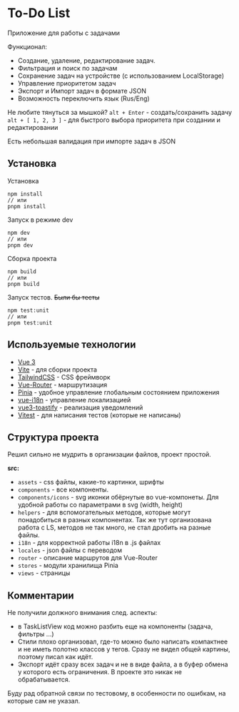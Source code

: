 # To-Do List
Приложение  для работы с задачами

Функционал:
- Создание, удаление, редактирование задач.
- Фильтрация и поиск по задачам
- Сохранение задач на устройстве (с использованием LocalStorage)
- Управление приоритетом задач
- Экспорт и Импорт задач в формате JSON
- Возможность переключить язык (Rus/Eng)

Не любите тянуться за мышкой?
`alt + Enter` - создать/сохранить задачу
`alt + [ 1, 2, 3 ]` - для быстрого выбора приоритета при создании и редактировании

Есть небольшая валидация при импорте задач в JSON

## Установка
Установка

    npm install
    // или
    pnpm install
Запуск в режиме dev

    npm dev
    // или
    pnpm dev

Сборка проекта

    npm build
    // или
    pnpm build
Запуск тестов.
~~Были бы тесты~~

    npm test:unit
    // или
    pnpm test:unit




## Используемые технологии

- [Vue 3](vuejs.org)
-  [Vite](https://vite.dev/) - для сборки проекта
- [TailwindCSS](https://tailwindcss.com/) - CSS фреймворк
- [Vue-Router](https://router.vuejs.org) - маршрутизация
- [Pinia](https://pinia.vuejs.org/) - удобное управление глобальным
  состоянием приложения
- [vue-i18n](https://vue-i18n.intlify.dev/) - управление локализацией
- [vue3-toastify](https://www.npmjs.com/package/vue3-toastify) - реализация уведомлений
- [Vitest](https://vitest.dev/) - для написания тестов (которые не написаны)

## Структура проекта
Решил сильно не мудрить в организации файлов, проект простой.

**src:**
-  `assets` - css файлы, какие-то картинки, шрифты
- `components` - все компоненты.
-   `components/icons` - svg иконки обёрнутые во vue-компонеты. Для удобной работы со параметрами в svg (width, height)
- `helpers` - для вспомогательных методов, которые могут понадобиться в разных компонентах. Так же тут организована работа с LS, методов не так много, не стал дробить на разные файлы.
-   `i18n` - для корректной работы i18n в .js файлах
-   `locales` - json файлы с переводом
-   `router` - описание маршрутов для Vue-Router
-    `stores` - модули хранилища Pinia
-   `views` - страницы

## Комментарии
Не получили должного внимания след. аспекты:

- в TaskListView код можно разбить еще на компоненты (задача, фильтры ...)
- Стили плохо организовал, где-то можно было написать компактнее и не иметь полотно классов у тегов. Сразу не видел общей картины, поэтому писал как идёт.
- Экспорт идёт сразу всех задач и не в виде файла, а в буфер обмена у которого есть ограничения. В проекте это никак не обрабатывается.

Буду рад обратной связи по тестовому, в особенности по ошибкам, на которые сам не указал.
